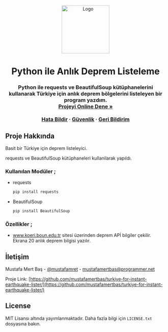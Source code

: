 <a name="readme-top"></a>

<br />
<div align="center">
  <a href="https://github.com/othneildrew/Best-README-Template">
    <img src="https://i.hizliresim.com/70zu244.png" alt="Logo" width="150" height="150">
  </a>

  <h1 align="center">Python ile Anlık Deprem Listeleme</h1>

  <h3 align="center">
   Python ile requests ve BeautifulSoup kütüphanelerini kullanarak Türkiye için anlık deprem bölgelerini listeleyen bir program yazdım.
    <br />
    <a href="https://replit.com/@mustafamertbas/Turkiye-Anlik-Deprem-Listeleyici"><strong>Projeyi Online Dene »</strong></a>
    <br />
    <br />
    <a href="https://github.com/mustafamertbas/turkiye-for-instant-earthquake-lister/issues">Hata Bildir</a>
    ·
    <a href="https://github.com/mustafamertbas/turkiye-for-instant-earthquake-lister/security">Güvenlik</a>
    ·
    <a href="https://github.com/mustafamertbas/turkiye-for-instant-earthquake-lister/issues">Geri Bildirim</a>
  </p>
</div>



<!-- Proje Hakkında -->
## Proje Hakkında

Basit bir Türkiye için deprem listeleyici.

requests ve BeautifulSoup
kütüphaneleri kullanilarak
 yapıldı.

### Kullanılan Modüler ;
* requests
  ```sh
  pip install requests
  ```

* BeautifulSoup
  ```sh
  pip install BeautifulSoup
  ```





### Özellikler ;
* www.koeri.boun.edu.tr sitesi üzerinden deprem APİ bilgiler çekilir. Ekrana 20 anlık deprem bilgisi yazılır.
 






<!-- İletişim -->
## İletişim
Mustafa Mert Baş - [@mustafamret](https://instagram.com/mustafamret.dev) - mustafamertbas@programmer.net


Proje Link: [https://github.com/mustafamertbas/turkiye-for-instant-earthquake-lister/](https://github.com/mustafamertbas/turkiye-for-instant-earthquake-lister/)




<!-- LICENSE -->
## License
MIT Lisansı altında yayımlanmaktadır. Daha fazla bilgi için `LICENSE.txt` dosyasına bakın. 
 
